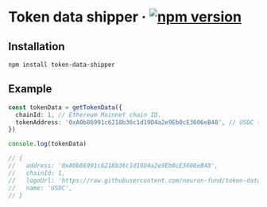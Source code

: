 # Token data shipper &middot; [![npm version](https://img.shields.io/npm/v/token-data-shipper)](https://www.npmjs.com/package/token-data-shipper)

## Installation

`npm install token-data-shipper`

## Example

```ts
const tokenData = getTokenData({
  chainId: 1, // Ethereum Mainnet chain ID.
  tokenAddress: '0xA0b86991c6218b36c1d19D4a2e9Eb0cE3606eB48', // USDC token address.
})

console.log(tokenData)

// {
//   address: '0xA0b86991c6218b36c1d19D4a2e9Eb0cE3606eB48',
//   chainId: 1,
//   logoUrl: 'https://raw.githubusercontent.com/neuron-fund/token-data-shipper/master/assets/mainnet-tokens/usdc.svg',
//   name: 'USDC',
// }
```
